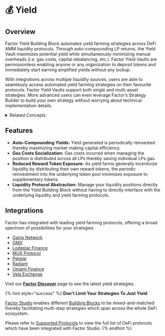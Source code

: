 # 💰 Yield

## Overview

Factor Yield Building Block automates yield farming strategies across DeFi AMM liquidity protocols. Through auto-compounding LP returns, the Yield Vault maximizes potential yield while simultaneously minimizing manual overheads (i.e. gas costs, capital rebalancing, etc.). Factor Yield Vaults are permissionless enabling anyone or any organization to deposit tokens and immediately start earning amplified yields without any lockup.

With integrations across multiple liquidity sources, users are able to seamlessly access automated yield farming strategies on their favourite protocols. Factor Yield Vaults support both single and multi-asset strategies. More advanced users can even leverage Factor’s Strategy Builder to build your own strategy without worrying about technical implementation details.

<details>

<summary>Related Concepts</summary>

* [Yield Farming](concepts/yield-farming.md)
* [Yield Aggregators](concepts/yield-aggregators.md)

</details>

## Features

* **Auto-Compounding Yields:** Yield generated is periodically reinvested thereby maximizing market making capital efficiency.
* **Gas Costs Socialization:** Gas costs incurred when managing the position is distributed across all LPs thereby saving individual LPs gas.
* **Reduced Reward Token Exposure:** As yield farms generally incentivize liquidity by distributing their own reward tokens, the periodic reinvestment into the underlying token pool minimizes exposure to supplementary tokens.
* **Liquidity Protocol Abstraction:** Manage your liquidity positions directly from the Yield Building Block without having to directly interface with the underlying liquidity and yield farming protocols.

## Integrations

Factor has integrated with leading yield farming protocols, offering a broad spectrum of possibilities for your strategies.

* [Gains Network](https://gainsnetwork.io/)
* [GMX](https://gmx.io/)
* [Lodestar Finance](https://www.lodestarfinance.io/)
* [MUX Protocol](https://mux.network/#/)
* [Penpie](https://docs.penpiexyz.io/)
* [Radiant](https://radiant.capital/)
* [Umami Finance](https://umami.finance/)
* [Vela Exchange](https://www.vela.exchange/)

Visit our [**Factor Discover**](https://app.factor.fi/discover) page to see the latest yield strategies.

{% hint style="success" %}
**Don't Limit Your Strategies To Just Yield**

[Factor Studio](../../factor-studio/factor-studio/) enables different [Building Blocks](../factor-building-blocks.md) to be mixed-and-matched thereby facilitating multi-step strategies which span across the whole DeFi ecosystem.

Please refer to [Supported Protocols](../../getting-started/supported-protocols.md) to view the full list of DeFi protocols which have been integrated with Factor Studio.
{% endhint %}
